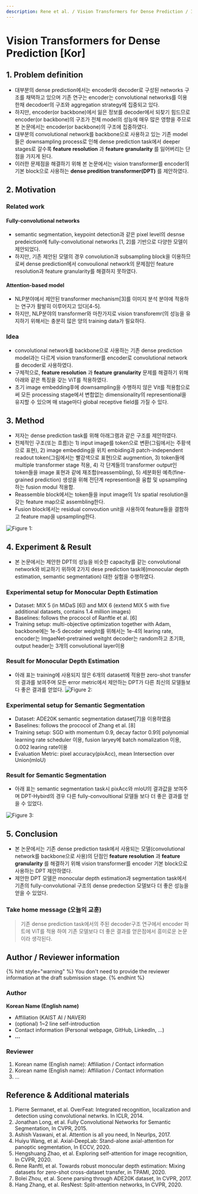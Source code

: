 ```yaml
---
description: Rene et al. / Vision Transformers for Dense Prediction / ICCV 2021
---
```


# Vision Transformers for Dense Prediction \[Kor\]

##  1. Problem definition

* 대부분의 dense prediction에서는 encoder와 decoder로 구성된 networks 구조를 채택하고 있으며 기존 연구는 encoder는 convolutional networks를 이용한채 decodoer의 구조와 aggregation strategy에 집중되고 있다.
* 하지만, encoder(or backbone)에서 잃은 정보를 decoder에서 되찾기 힘드므로 encoder(or backbone)의 구조가 전체 model의 성능에 매우 많은 영향을 주므로 본 논문에서는 encoder(or backbone)의 구조에 집중하였다.
* 대부분의 convolutional network를 backbone으로 사용하고 있는 기존 model들은 downsampling process로 인해 dense prediction task에서 deeper stages로 갈수록 **feature resolution** 과 **feature granularity** 를 잃어버리는 단점을 가지게 된다.
* 이러한 문제점을 해결하기 위해 본 논문에서는 vision transformer를 encoder의 기본 block으로 사용하는 **dense predition transformer(DPT)** 를 제안하였다.


## 2. Motivation

### Related work
#### Fully-convolutional networks
* semantic segmentation, keypoint detection과 같은 pixel level의 desnse predeiction에 fully-convolutional networks [1, 2]를 기반으로 다양한 모델이 제안되었다.
* 하지만, 기존 제안된 모델의 경우 convolution과 subsampling block을 이용하므로써 dense prediction에서 convoulional network의 문제점인 feature resolution과 feature granularity를 해결하지 못하였다.
#### Attention-based model
* NLP분야에서 제안된 transformer mechanism[3]를 이미지 분석 분야에 적용하는 연구가 활발히 이루어지고 있다[4-5].
* 하지만, NLP분야의 transformer와 마찬가지로 vision transforemr(의 성능을 유지하기 위해서는 충분히 많은 양의 training data가 필요하다.

### Idea
* convolutional network를 backbone으로 사용하는 기존 dense prediction model과는 다르게 vision transformer를 encoder로 convolutional network를 decoder로 사용하였다.
* 구체적으로, **feature resolution** 과 **feature granularity** 문제를 해결하기 위해 아래와 같은 특징을 갖는 ViT를 적용하였다. 
* 초기 image embedding후에 downsampling을 수행하지 않은 Vit를 적용함으로써 모든 processing  stage에서 변합없는 dimensionality의 representional을 유지할 수 있으며 매 stage마다 global receptive field를 가질 수 있다.


## 3. Method
* 저자는 dense prediction task를 위해 아래그램과 같은 구조를 제안하였다.
* 전체적인 구조(또는 흐름)는 1) input image를 token으로 변환(그림에서는 주황색으로 표현), 2) image embedding을 위치 embiding과 patch-independent readout token(그림에서는 빨강색으로 표현)으로 augmention, 3) token들에 multiple transformer stage  적용, 4) 각 단계들의 transformer output인 token들을 image 표현과 같에 재조합(reassembling), 5) 세분화된 예측(fine-grained prediction) 생성을 위해  전단계 represention을 융합 및 upsampling하는 fusion modul 적용함.
* Reassemble block에서는 token들을 input image의 $1/s$ spatial resolution을 갖는 feature map으로 assembling한다.
* Fusion block에서는 residual convoution unit을 사용하여 feature들을 결함하고 feature map을 upsampling한다.

![Figure 1: ](/.gitbook/assets/2022spring/21/figure1.jpg)


## 4. Experiment & Result
* 본 논문에서는 제안한 DPT의 성능을 비슷한 capacity를 같는 convolutional network와 비교하기 위하여 2가지 dese prediction task에(monocular depth estimation, semantic segmentation) 대한 실험을 수행하였다.

### Experimental setup for Monocular Depth Estimation
* Dataset: MIX 5 (in MiDaS [6]) and MIX 6 (extend MIX 5 with five additional datasets, contains 1.4 million images)
* Baselines: follows the prococol of Ranftle et al. [6]
* Training setup: multi-objective optimization together with Adam, backbone에는 1e-5 decoder weight를 위해서는 1e-4의 learing rate, encoder는 ImgaeNet-pretrained weitght decoder는 random하고 초기화, output header는 3개의 convolutional layer이용
### Result for Monocular Depth Estimation
* 아래 표는 training에 사용되지 않은 6개의 dataset에 적용한 zero-shot transfer의 결과를 보여주며 모든 error metric에서 제안하는 DPT가 다른 최신의 모델들보다 좋은 결과를 얻었다.
![Figure 2: ](/.gitbook/assets/2022spring/21/figure2.jpg)

### Experimental setup for Semantic Segmentation
* Dataset: ADE20K semantic segmentation dataset[7]을 이용하였음
* Baselines: follows the prococol of Zhang et al. [8]
* Training setup: SGD with momentum 0.9, decay factor 0.9의 polynomial learning rate scheduler 이용, fusion laryey에 batch nomalization 이용, 0.002 learing rate이용
* Evaluation Metric: pixel accuracy(pixAcc), mean Intersection over Union(mIoU)
### Result for Semantic Segmentation
* 아래 표는 semantic segmentation task시 pixAcc와 mIoU의 결과값을 보여주며 DPT-Hybird의 경우 다른 fully-convoultional 모델들 보다 더 좋은 결과를 얻을 수 있었다.

![Figure 3: ](/.gitbook/assets/2022spring/21/figure3.jpg)


## 5. Conclusion
* 본 논문에서는 기존 dense prediction task에서 사용되는 모델(convolutional network를 backbone으로 사용)의 단점인 **feature resolution** 과 **feature granularity** 를 해결하기 위해 vision transformer를 encoder 기본 block으로 사용하는 DPT 제안하였다.
* 제안한 DPT 모델은 monocular depth estimation과 segmentation task에서 기존의 fully-convolutional 구조의 dense predection 모델보다 더 좋은 성능을 얻을 수 있었다.

### Take home message \(오늘의 교훈\)

> 기존 dense prediction task에서의 주된 decoder구조 연구에서 encoder 파트에 ViT를 적용 하여 기존 모델보다 더 좋은 결과를 얻은점에서 흥미로운 논문이라 생각된다.
>


## Author / Reviewer information

{% hint style="warning" %}
You don't need to provide the reviewer information at the draft submission stage.
{% endhint %}

### Author

**Korean Name \(English name\)** 

* Affiliation \(KAIST AI / NAVER\)
* \(optional\) 1~2 line self-introduction
* Contact information \(Personal webpage, GitHub, LinkedIn, ...\)
* **...**

### Reviewer

1. Korean name \(English name\): Affiliation / Contact information
2. Korean name \(English name\): Affiliation / Contact information
3. ...

## Reference & Additional materials

1. Pierre Sermanet, et al. OverFeat: Integrated recognition, localization and detection using convolutional netwrks. In ICLR, 2014.
2. Jonathan Long, et al. Fully Convolutional Networks for Semantic Segmentation, In CVPR, 2015.
3. Ashish Vaswani, et al. Attention is all you need, In NeurIps, 2017.
4. Huiyu Wang, et al. Axial-DeepLab: Stand-alone axial-attention for panoptic segmentation, In ECCV, 2020.
5. Hengshuang Zhao, et al. Exploring self-attention for image recognition, In CVPR, 2020.
6. Rene Ranftl, et al. Towards robust monocular depth estimation: Mixing datasets for zero-shot cross-dataset transfer, in TPAMI, 2020.
7. Bolei Zhou, et al. Scene parsing through ADE20K dataset, In CVPR, 2017. 
8. Hang Zhang, et al. ResNest: Split-attention networks, In CVPR, 2020.


